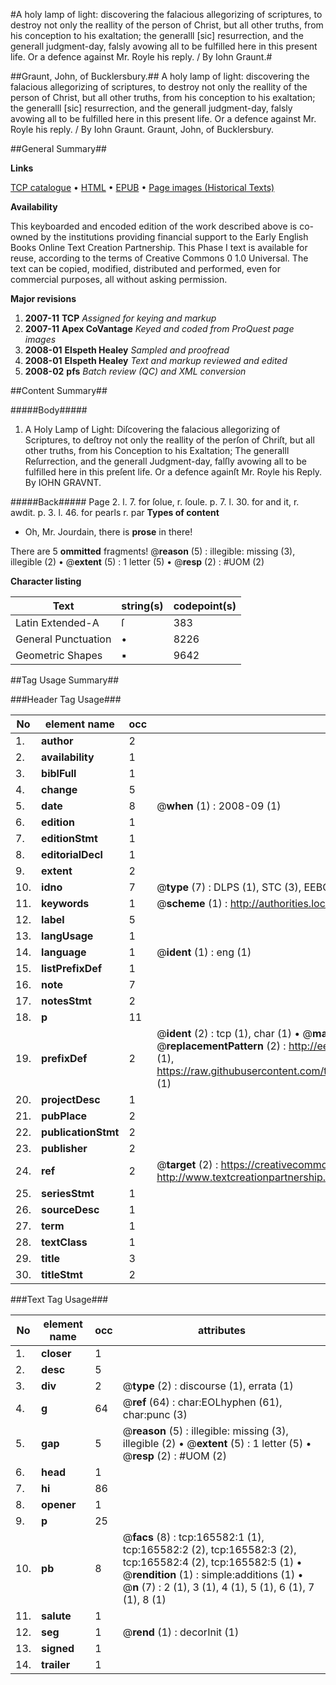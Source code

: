 #A holy lamp of light: discovering the falacious allegorizing of scriptures, to destroy not only the reallity of the person of Christ, but all other truths, from his conception to his exaltation; the generalll [sic] resurrection, and the generall judgment-day, falsly avowing all to be fulfilled here in this present life. Or a defence against Mr. Royle his reply. / By Iohn Graunt.#

##Graunt, John, of Bucklersbury.##
A holy lamp of light: discovering the falacious allegorizing of scriptures, to destroy not only the reallity of the person of Christ, but all other truths, from his conception to his exaltation; the generalll [sic] resurrection, and the generall judgment-day, falsly avowing all to be fulfilled here in this present life. Or a defence against Mr. Royle his reply. / By Iohn Graunt.
Graunt, John, of Bucklersbury.

##General Summary##

**Links**

[TCP catalogue](http://www.ota.ox.ac.uk/tcp/)  • 
[HTML](http://tei.it.ox.ac.uk/tcp/Texts-HTML/free/A85/A85546.html)  • 
[EPUB](http://tei.it.ox.ac.uk/tcp/Texts-EPUB/free/A85/A85546.epub) • 
[Page images (Historical Texts)](https://data.historicaltexts.jisc.ac.uk/view?pubId=eebo-99866038e&pageId=eebo-99866038e-165582-1)

**Availability**

This keyboarded and encoded edition of the
	       work described above is co-owned by the institutions
	       providing financial support to the Early English Books
	       Online Text Creation Partnership. This Phase I text is
	       available for reuse, according to the terms of Creative
	       Commons 0 1.0 Universal. The text can be copied,
	       modified, distributed and performed, even for
	       commercial purposes, all without asking permission.

**Major revisions**

1. __2007-11__ __TCP__ *Assigned for keying and markup*
1. __2007-11__ __Apex CoVantage__ *Keyed and coded from ProQuest page images*
1. __2008-01__ __Elspeth Healey__ *Sampled and proofread*
1. __2008-01__ __Elspeth Healey__ *Text and markup reviewed and edited*
1. __2008-02__ __pfs__ *Batch review (QC) and XML conversion*

##Content Summary##

#####Body#####

1. A Holy Lamp of Light: Diſcovering the falacious allegorizing of Scriptures, to deſtroy not only the reallity of the perſon of Chriſt, but all other truths, from his Conception to his Exaltation; The generalll Reſurrection, and the generall Judgment-day, falſly avowing all to be fulfilled here in this preſent life. Or a defence againſt Mr. Royle his Reply. By IOHN GRAVNT.

#####Back#####
Page 2. l. 7. for ſolue, r. ſoule. p. 7. l. 30. for and it, r. awdit. p. 3. l. 46. for pearls r. par
**Types of content**

  * Oh, Mr. Jourdain, there is **prose** in there!

There are 5 **ommitted** fragments! 
 @__reason__ (5) : illegible: missing (3), illegible (2)  •  @__extent__ (5) : 1 letter (5)  •  @__resp__ (2) : #UOM (2)

**Character listing**


|Text|string(s)|codepoint(s)|
|---|---|---|
|Latin Extended-A|ſ|383|
|General Punctuation|•|8226|
|Geometric Shapes|▪|9642|

##Tag Usage Summary##

###Header Tag Usage###

|No|element name|occ|attributes|
|---|---|---|---|
|1.|__author__|2||
|2.|__availability__|1||
|3.|__biblFull__|1||
|4.|__change__|5||
|5.|__date__|8| @__when__ (1) : 2008-09 (1)|
|6.|__edition__|1||
|7.|__editionStmt__|1||
|8.|__editorialDecl__|1||
|9.|__extent__|2||
|10.|__idno__|7| @__type__ (7) : DLPS (1), STC (3), EEBO-CITATION (1), PROQUEST (1), VID (1)|
|11.|__keywords__|1| @__scheme__ (1) : http://authorities.loc.gov/ (1)|
|12.|__label__|5||
|13.|__langUsage__|1||
|14.|__language__|1| @__ident__ (1) : eng (1)|
|15.|__listPrefixDef__|1||
|16.|__note__|7||
|17.|__notesStmt__|2||
|18.|__p__|11||
|19.|__prefixDef__|2| @__ident__ (2) : tcp (1), char (1)  •  @__matchPattern__ (2) : ([0-9\-]+):([0-9IVX]+) (1), (.+) (1)  •  @__replacementPattern__ (2) : http://eebo.chadwyck.com/downloadtiff?vid=$1&page=$2 (1), https://raw.githubusercontent.com/textcreationpartnership/Texts/master/tcpchars.xml#$1 (1)|
|20.|__projectDesc__|1||
|21.|__pubPlace__|2||
|22.|__publicationStmt__|2||
|23.|__publisher__|2||
|24.|__ref__|2| @__target__ (2) : https://creativecommons.org/publicdomain/zero/1.0/ (1), http://www.textcreationpartnership.org/docs/. (1)|
|25.|__seriesStmt__|1||
|26.|__sourceDesc__|1||
|27.|__term__|1||
|28.|__textClass__|1||
|29.|__title__|3||
|30.|__titleStmt__|2||


###Text Tag Usage###

|No|element name|occ|attributes|
|---|---|---|---|
|1.|__closer__|1||
|2.|__desc__|5||
|3.|__div__|2| @__type__ (2) : discourse (1), errata (1)|
|4.|__g__|64| @__ref__ (64) : char:EOLhyphen (61), char:punc (3)|
|5.|__gap__|5| @__reason__ (5) : illegible: missing (3), illegible (2)  •  @__extent__ (5) : 1 letter (5)  •  @__resp__ (2) : #UOM (2)|
|6.|__head__|1||
|7.|__hi__|86||
|8.|__opener__|1||
|9.|__p__|25||
|10.|__pb__|8| @__facs__ (8) : tcp:165582:1 (1), tcp:165582:2 (2), tcp:165582:3 (2), tcp:165582:4 (2), tcp:165582:5 (1)  •  @__rendition__ (1) : simple:additions (1)  •  @__n__ (7) : 2 (1), 3 (1), 4 (1), 5 (1), 6 (1), 7 (1), 8 (1)|
|11.|__salute__|1||
|12.|__seg__|1| @__rend__ (1) : decorInit (1)|
|13.|__signed__|1||
|14.|__trailer__|1||
